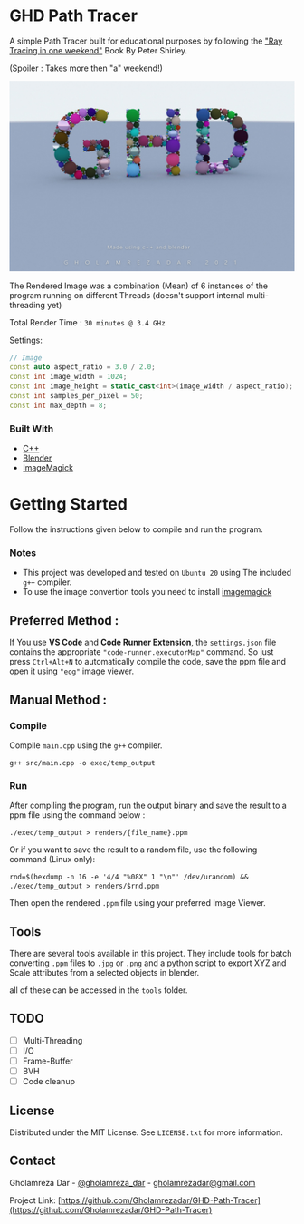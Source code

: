 # **GHD Path Tracer**


<!-- ABOUT THE PROJECT -->
A simple Path Tracer built for educational purposes by following the ["Ray Tracing in one weekend"](https://raytracing.github.io/books/RayTracingInOneWeekend.html) Book By Peter Shirley. 

(Spoiler : Takes more then "a" weekend!)

[![Final Rendered Image][product-screenshot]](https://example.com)

The Rendered Image was a combination (Mean) of 6 instances of the program running on different Threads (doesn't support internal multi-threading yet)

Total Render Time  : ```30 minutes @ 3.4 GHz```

Settings:
```c++
// Image
const auto aspect_ratio = 3.0 / 2.0;
const int image_width = 1024;
const int image_height = static_cast<int>(image_width / aspect_ratio);
const int samples_per_pixel = 50;
const int max_depth = 8;
```

### Built With

* [C++](https://www.cplusplus.com/https://www.cplusplus.com/)
* [Blender](https://www.blender.org/)
* [ImageMagick](https://imagemagick.org/index.php)

<!-- GETTING STARTED -->
# Getting Started

Follow the instructions given below to compile and run the program.

### Notes
* This project was developed and tested on ```Ubuntu 20``` using The included ```g++``` compiler.
* To use the image convertion tools you need to install [imagemagick](https://imagemagick.org/index.php)


## Preferred Method :
If You use **VS Code** and **Code Runner Extension**, the ```settings.json``` file contains the appropriate ```"code-runner.executorMap"``` command.
So just press ```Ctrl+Alt+N``` to automatically compile the code, save the ppm file and open it using ```"eog"``` image viewer.

## Manual Method :

### Compile
Compile ```main.cpp``` using the ```g++``` compiler.
```
g++ src/main.cpp -o exec/temp_output
```

### Run
After compiling the program, run the output binary and save the result to a ppm file using the command below :
```
./exec/temp_output > renders/{file_name}.ppm
```
Or if you want to save the result to a random file, use the following command (Linux only):
```
rnd=$(hexdump -n 16 -e '4/4 "%08X" 1 "\n"' /dev/urandom) && ./exec/temp_output > renders/$rnd.ppm
```

Then open the rendered ```.ppm``` file using your preferred Image Viewer.

## Tools
There are several tools available in this project.
They include tools for batch converting ```.ppm``` files to ```.jpg``` or ```.png```
and a python script to export XYZ and Scale attributes from a selected objects in blender.

all of these can be accessed in the ```tools``` folder.
<!-- ROADMAP -->
## TODO

- [ ] Multi-Threading
- [ ] I/O
- [ ] Frame-Buffer
- [ ] BVH
- [ ] Code cleanup

<!-- LICENSE -->
## License

Distributed under the MIT License. See `LICENSE.txt` for more information.

<!-- CONTACT -->
## Contact

Gholamreza Dar - [@gholamreza_dar](https://instagram.com/gholamreza_dar) - gholamrezadar@gmail.com

Project Link: [https://github.com/Gholamrezadar/GHD-Path-Tracer](https://github.com/Gholamrezadar/GHD-Path-Tracer)

[license-url]: https://github.com/Gholamrezadar/GHD-Path-Tracer/blob/master/LICENSE.txt
[product-screenshot]: Final.jpg
